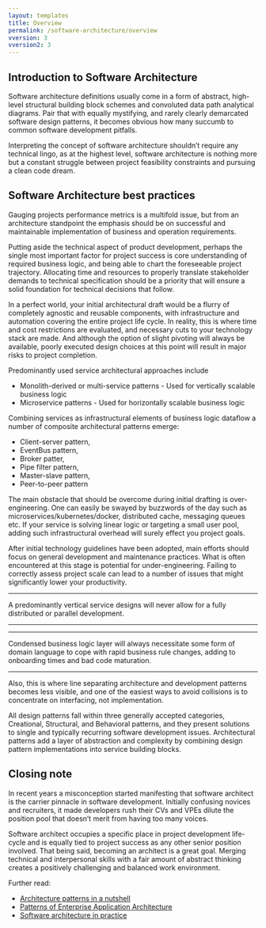 ```yaml
---
layout: templates
title: Overview
permalink: /software-architecture/overview
vversion: 3
vversion2: 3
---
```


## Introduction to Software Architecture

Software architecture definitions usually come in a form of abstract, high-level structural building block schemes and convoluted data path analytical diagrams. Pair that with equally mystifying, and rarely clearly demarcated software design patterns, it becomes obvious how many succumb to common software development pitfalls.    

Interpreting the concept of software architecture shouldn’t require any technical lingo, as at the highest level, software architecture is nothing more but a constant struggle between project feasibility constraints and pursuing a clean code dream.

## Software Architecture best practices

Gauging projects performance metrics is a multifold issue, but from an architecture standpoint the emphasis should be on successful and maintainable implementation of business and operation requirements.

Putting aside the technical aspect of product development, perhaps the single most important factor for project success is core understanding of required business logic, and being able to chart the foreseeable project trajectory. Allocating time and resources to properly translate stakeholder demands to technical specification should be a priority that will ensure a solid foundation for technical decisions that follow.

In a perfect world, your initial architectural draft would be a flurry of completely agnostic and reusable components, with infrastructure and automation covering the entire project life cycle. In reality, this is where time and cost restrictions are evaluated, and necessary cuts to your technology stack are made. And although the option of slight pivoting will always be available, poorly executed design choices at this point will result in major risks to project completion.  

Predominantly used service architectural approaches include

* Monolith-derived or multi-service patterns - Used for vertically scalable business logic
* Microservice patterns - Used for horizontally scalable business logic

Combining services as infrastructural elements of business logic dataflow a number of composite architectural patterns emerge:

* Client-server pattern,
* EventBus pattern,
* Broker patter,
* Pipe filter pattern,
* Master-slave pattern,
* Peer-to-peer pattern

The main obstacle that should be overcome during initial drafting is over-engineering. One can easily be swayed by buzzwords of the day such as microservices/kubernetes/docker, distributed cache, messaging queues etc. If your service is solving linear logic or targeting a small user pool, adding such infrastructural overhead will surely effect you project goals.

After initial technology guidelines have been adopted, main efforts should focus on general development and maintenance practices. What is often encountered at this stage is potential for under-engineering. Failing to correctly assess project scale can lead to a number of issues that might significantly lower your productivity. 

---

 A predominantly vertical service designs will never allow for a fully distributed or parallel development. 

---

---

Condensed business logic layer will always necessitate some form of domain language to cope with rapid business rule changes, adding to onboarding times and bad code maturation. 

---

Also, this is where line separating architecture and development patterns becomes less visible, and one of the easiest ways to avoid collisions is to concentrate on interfacing, not implementation.

All design patterns fall within three generally accepted categories, Creational, Structural, and Behavioral patterns, and they present solutions to single and typically recurring software development issues. Architectural patterns add a layer of abstraction and complexity by combining design pattern implementations into service building blocks.

## Closing note

In recent years a misconception started manifesting that software architect is the carrier pinnacle in software development. Initially confusing novices and recruiters, it made developers rush their CVs and VPEs dilute the position pool that doesn’t merit from having too many voices.    

Software architect occupies a specific place in project development life-cycle and is equally tied to project success as any other senior position involved. That being said, becoming an architect is a great goal. Merging technical and interpersonal skills with a fair amount of abstract thinking creates a positively challenging and balanced work environment.

Further read:   
* [Architecture patterns in a nutshell](https://towardsdatascience.com/10-common-software-architectural-patterns-in-a-nutshell-a0b47a1e9013)
* [Patterns of Enterprise Application Architecture](https://www.martinfowler.com/books/eaa.html)
* [Software architecture in practice](https://www.oreilly.com/library/view/software-architecture-in/9780132942799/)

